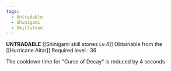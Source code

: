 ```yaml
---
tags:
  - Untradable
  - Shinigami
  - Skillstone
---
```

**UNTRADABLE**
[[Shinigami skill stones Lv.4]]
Obtainable from the [[Hurricane Altar]]
Required level : 36

The cooldown time for "Curse of Decay" is reduced by 4 seconds
